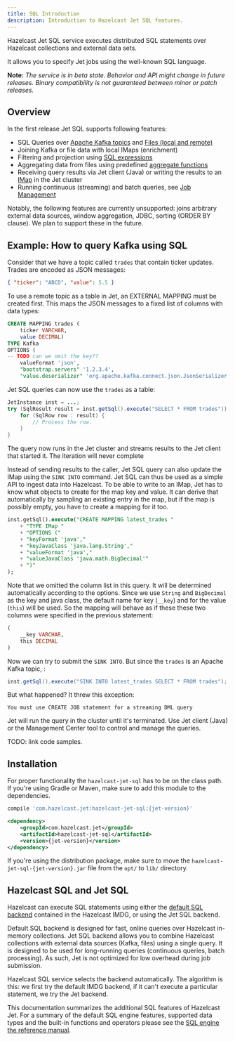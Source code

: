 ```yaml
---
title: SQL Introduction
description: Introduction to Hazelcast Jet SQL features.
---
```


Hazelcast Jet SQL service executes distributed SQL statements over
Hazelcast collections and external data sets.

It allows you to specify Jet jobs using the well-known SQL language.

**Note:** _The service is in beta state. Behavior and API might change in
future releases. Binary compatibility is not guaranteed between minor or
patch releases._

## Overview

In the first release Jet SQL supports following features:

- SQL Queries over [Apache Kafka topics](05-kafka-connector.md) and
[Files (local and remote)](04-files-connector.md)
- Joining Kafka or file data with local IMaps (enrichment)
- Filtering and projection using [SQL
expressions](https://docs.hazelcast.org/docs/latest-dev/manual/html-single/index.html#expressions)
- Aggregating data from files using predefined
[aggregate functions](00a-basic-commands#aggregation-functions)
- Receiving query results via Jet client (Java) or writing the results
to an [IMap](03-imap-connector.md) in the Jet cluster
- Running continuous (streaming) and batch queries, see
[Job Management](02-job-management.md)

Notably, the following features are currently unsupported: joins
arbitrary external data sources, window aggregation, JDBC, sorting
(ORDER BY clause). We plan to support these in the future.

## Example: How to query Kafka using SQL

Consider that we have a topic called `trades` that contain ticker
updates. Trades are encoded as JSON messages:

```json
{ "ticker": "ABCD", "value": 5.5 }
```

To use a remote topic as a table in Jet, an EXTERNAL MAPPING must be
created first. This maps the JSON messages to a fixed list of columns
with data types:

```sql
CREATE MAPPING trades (
    ticker VARCHAR,
    value DECIMAL)
TYPE Kafka
OPTIONS (
-- TODO can we omit the key??
    valueFormat 'json',
    "bootstrap.servers" '1.2.3.4',
    "value.deserializer" 'org.apache.kafka.connect.json.JsonSerializer')
```

Jet SQL queries can now use the `trades` as a table:

```java
JetInstance inst = ...;
try (SqlResult result = inst.getSql().execute("SELECT * FROM trades")) {
    for (SqlRow row : result) {
        // Process the row.
    }
}
```

The query now runs in the Jet cluster and streams results to the Jet
client that started it. The iteration will never complete

Instead of sending results to the caller, Jet SQL query can also update
the IMap using the `SINK INTO` command. Jet SQL can thus be used as a
simple API to ingest data into Hazelcast. To be able to write to an
IMap, Jet has to know what objects to create for the map key and value.
It can derive that automatically by sampling an existing entry in the
map, but if the map is possibly empty, you have to create a mapping for
it too.

```sql
inst.getSql().execute("CREATE MAPPING latest_trades "
    + "TYPE IMap "
    + "OPTIONS ("
    + "keyFormat 'java',"
    + "keyJavaClass 'java.lang.String',"
    + "valueFormat 'java',"
    + "valueJavaClass 'java.math.BigDecimal'"
    + ")"
);
```

Note that we omitted the column list in this query. It will be
determined automatically according to the options. Since we use `String`
and `BigDecimal` as the key and java class, the default name for key
(`__key`) and for the value (`this`) will be used. So the mapping will
behave as if these these two columns were specified in the previous
statement:

```sql
(
    __key VARCHAR,
    this DECIMAL
)
```

Now we can try to submit the `SINK INTO`. But since the `trades` is an
Apache Kafka topic, :

```java
inst.getSql().execute("SINK INTO latest_trades SELECT * FROM trades");
```

But what happened? It threw this exception:

```plain
You must use CREATE JOB statement for a streaming DML query
```

Jet will run the query in the cluster until it's terminated. Use Jet
client (Java) or the Management Center tool to control and manage the
queries.

TODO: link code samples.

## Installation

For proper functionality the `hazelcast-jet-sql` has to be on the class
path. If you're using Gradle or Maven, make sure to add this module to
the dependencies.

<!--DOCUSAURUS_CODE_TABS-->

<!--Gradle-->

```groovy
compile 'com.hazelcast.jet:hazelcast-jet-sql:{jet-version}'
```

<!--Maven-->

```xml
<dependency>
    <groupId>com.hazelcast.jet</groupId>
    <artifactId>hazelcast-jet-sql</artifactId>
    <version>{jet-version}</version>
</dependency>
```

<!--END_DOCUSAURUS_CODE_TABS-->

If you're using the distribution package, make sure to move the
`hazelcast-jet-sql-{jet-version}.jar` file from the `opt/` to `lib/`
directory.

## Hazelcast SQL and Jet SQL

Hazelcast can execute SQL statements using either the
[default SQL backend](https://docs.hazelcast.org/docs/latest-dev/manual/html-single/index.html#sql)
contained in the Hazelcast IMDG, or using the Jet SQL backend.

Default SQL backend is designed for fast, online queries over Hazelcast
in-memory collections. Jet SQL backend allows you to combine Hazelcast
collections with external data sources (Kafka, files) using a single
query. It is designed to be used for long-running queries (continuous
queries, batch processing). As such, Jet is not optimized for low
overhead during job submission.

Hazelcast SQL service selects the backend automatically.
The algorithm is this: we first try the default IMDG backend, if it
can't execute a particular statement, we try the Jet backend.

This documentation summarizes the additional SQL features of Hazelcast
Jet. For a summary of the default SQL engine features, supported data
types and the built-in functions and operators please see the
[SQL engine the reference
manual](https://docs.hazelcast.org/docs/latest-dev/manual/html-single/index.html#sql).
